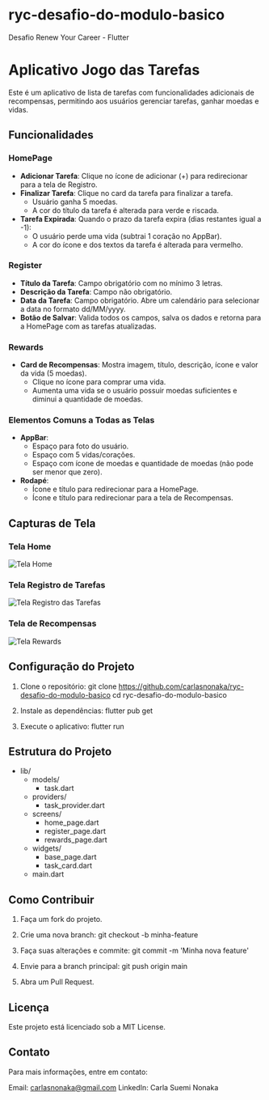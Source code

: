 # ryc-desafio-do-modulo-basico
Desafio Renew Your Career - Flutter

# Aplicativo Jogo das Tarefas

Este é um aplicativo de lista de tarefas com funcionalidades adicionais de recompensas, permitindo aos usuários gerenciar tarefas, ganhar moedas e vidas.

## Funcionalidades

### HomePage
- **Adicionar Tarefa**: Clique no ícone de adicionar (+) para redirecionar para a tela de Registro.
- **Finalizar Tarefa**: Clique no card da tarefa para finalizar a tarefa.
  - Usuário ganha 5 moedas.
  - A cor do título da tarefa é alterada para verde e riscada.
- **Tarefa Expirada**: Quando o prazo da tarefa expira (dias restantes igual a -1):
  - O usuário perde uma vida (subtrai 1 coração no AppBar).
  - A cor do ícone e dos textos da tarefa é alterada para vermelho.

### Register
- **Título da Tarefa**: Campo obrigatório com no mínimo 3 letras.
- **Descrição da Tarefa**: Campo não obrigatório.
- **Data da Tarefa**: Campo obrigatório. Abre um calendário para selecionar a data no formato dd/MM/yyyy.
- **Botão de Salvar**: Valida todos os campos, salva os dados e retorna para a HomePage com as tarefas atualizadas.

### Rewards
- **Card de Recompensas**: Mostra imagem, título, descrição, ícone e valor da vida (5 moedas).
  - Clique no ícone para comprar uma vida.
  - Aumenta uma vida se o usuário possuir moedas suficientes e diminui a quantidade de moedas.

### Elementos Comuns a Todas as Telas
- **AppBar**:
  - Espaço para foto do usuário.
  - Espaço com 5 vidas/corações.
  - Espaço com ícone de moedas e quantidade de moedas (não pode ser menor que zero).
- **Rodapé**:
  - Ícone e título para redirecionar para a HomePage.
  - Ícone e título para redirecionar para a tela de Recompensas.

## Capturas de Tela

### Tela Home
![Tela Home](./assets/images/home.png)

### Tela Registro de Tarefas
![Tela Registro das Tarefas](./assets/images/registro.png)

### Tela de Recompensas
![Tela Rewards](./assets/images/reward.png)

## Configuração do Projeto

1. Clone o repositório:
   git clone https://github.com/carlasnonaka/ryc-desafio-do-modulo-basico
   cd ryc-desafio-do-modulo-basico

2. Instale as dependências:
    flutter pub get

3. Execute o aplicativo:
    flutter run

## Estrutura do Projeto

- lib/
  - models/
    - task.dart
  - providers/
    - task_provider.dart
  - screens/
    - home_page.dart
    - register_page.dart
    - rewards_page.dart
  - widgets/
    - base_page.dart
    - task_card.dart
  - main.dart

## Como Contribuir

1. Faça um fork do projeto.

2. Crie uma nova branch:
    git checkout -b minha-feature

3. Faça suas alterações e commite:
    git commit -m 'Minha nova feature'

4. Envie para a branch principal:
    git push origin main

5. Abra um Pull Request.

## Licença
Este projeto está licenciado sob a MIT License.

## Contato
Para mais informações, entre em contato:

Email: carlasnonaka@gmail.com
LinkedIn: Carla Suemi Nonaka
